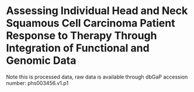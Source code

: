 # Assessing Individual Head and Neck Squamous Cell Carcinoma Patient Response to Therapy Through Integration of Functional and Genomic Data

Note this is processed data, raw data is available through dbGaP accession number: phs003456.v1.p1
